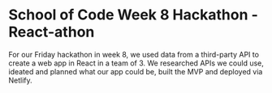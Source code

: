 # School of Code Week 8 Hackathon - React-athon

For our Friday hackathon in week 8, we used data from a third-party API to create a web app in React in a team of 3. We researched APIs we could use, ideated and planned what our app could be, built the MVP and deployed via Netlify.
